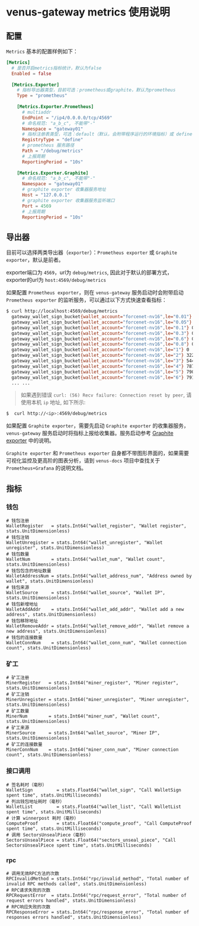 # venus-gateway metrics 使用说明

## 配置

`Metrics` 基本的配置样例如下：
```toml
[Metrics]
  # 是否开启metrics指标统计，默认为false
  Enabled = false
  
  [Metrics.Exporter]
    # 指标导出器类型，目前可选：prometheus或graphite，默认为prometheus
    Type = "prometheus"
    
    [Metrics.Exporter.Prometheus]
      # multiaddr
      EndPoint = "/ip4/0.0.0.0/tcp/4569"
      # 命名规范: "a_b_c", 不能带"-"
      Namespace = "gateway01" 
      # 指标注册表类型，可选：default（默认，会附带程序运行的环境指标）或 define（自定义）
      RegistryType = "define"
      # prometheus 服务路径
      Path = "/debug/metrics"
      # 上报周期
      ReportingPeriod = "10s"
      
    [Metrics.Exporter.Graphite]
      # 命名规范: "a_b_c", 不能带"-"
      Namespace = "gateway01" 
      # graphite exporter 收集器服务地址
      Host = "127.0.0.1"
      # graphite exporter 收集器服务监听端口
      Port = 4569
      # 上报周期
      ReportingPeriod = "10s"
```


## 导出器

目前可以选择两类导出器（`exporter`）：`Prometheus exporter` 或 `Graphite exporter`，默认是前者。

exporter端口为 `4569`，url为 `debug/metrics`, 因此对于默认的部署方式，exporter的url为 `host:4569/debug/metrics`

如果配置 `Prometheus exporter`，则在 `venus-gateway` 服务启动时会附带启动 `Prometheus exporter` 的监听服务，可以通过以下方式快速查看指标：

```bash
$ curl http://localhost:4569/debug/metrics
  gateway_wallet_sign_bucket{wallet_account="forcenet-nv16",le="0.01"} 0
  gateway_wallet_sign_bucket{wallet_account="forcenet-nv16",le="0.05"} 0
  gateway_wallet_sign_bucket{wallet_account="forcenet-nv16",le="0.1"} 0
  gateway_wallet_sign_bucket{wallet_account="forcenet-nv16",le="0.3"} 0
  gateway_wallet_sign_bucket{wallet_account="forcenet-nv16",le="0.6"} 0
  gateway_wallet_sign_bucket{wallet_account="forcenet-nv16",le="0.8"} 0
  gateway_wallet_sign_bucket{wallet_account="forcenet-nv16",le="1"} 0
  gateway_wallet_sign_bucket{wallet_account="forcenet-nv16",le="2"} 322
  gateway_wallet_sign_bucket{wallet_account="forcenet-nv16",le="3"} 544
  gateway_wallet_sign_bucket{wallet_account="forcenet-nv16",le="4"} 787
  gateway_wallet_sign_bucket{wallet_account="forcenet-nv16",le="5"} 790
  gateway_wallet_sign_bucket{wallet_account="forcenet-nv16",le="6"} 791
  ... ...
```
> 如果遇到错误 `curl: (56) Recv failure: Connection reset by peer`, 请使用本机 `ip` 地址, 如下所示:
```bash
$  curl http://<ip>:4569/debug/metrics
```

如果配置 `Graphite exporter`，需要先启动 `Graphite exporter` 的收集器服务， `venus-gateway` 服务启动时将指标上报给收集器。服务启动参考 [Graphite exporter](https://github.com/prometheus/graphite_exporter) 中的说明。

`Graphite exporter` 和 `Prometheus exporter` 自身都不带图形界面的，如果需要可视化监控及更高阶的图表分析，请到 `venus-docs` 项目中查找关于 `Prometheus+Grafana` 的说明文档。


## 指标

### 钱包

```
# 钱包注册
WalletRegister   = stats.Int64("wallet_register", "Wallet register", stats.UnitDimensionless)
# 钱包注销
WalletUnregister = stats.Int64("wallet_unregister", "Wallet unregister", stats.UnitDimensionless)
# 钱包数量
WalletNum        = stats.Int64("wallet_num", "Wallet count", stats.UnitDimensionless)
# 钱包包含的地址数量
WalletAddressNum = stats.Int64("wallet_address_num", "Address owned by wallet", stats.UnitDimensionless)
# 钱包来源
WalletSource     = stats.Int64("wallet_source", "Wallet IP", stats.UnitDimensionless)
# 钱包新增地址
WalletAddAddr    = stats.Int64("wallet_add_addr", "Wallet add a new address", stats.UnitDimensionless)
# 钱包移除地址
WalletRemoveAddr = stats.Int64("wallet_remove_addr", "Wallet remove a new address", stats.UnitDimensionless)
# 钱包的连接数量
WalletConnNum    = stats.Int64("wallet_conn_num", "Wallet connection count", stats.UnitDimensionless)
```

### 矿工

```
# 矿工注册
MinerRegister   = stats.Int64("miner_register", "Miner register", stats.UnitDimensionless)
# 矿工注销
MinerUnregister = stats.Int64("miner_unregister", "Miner unregister", stats.UnitDimensionless)
# 矿工数量
MinerNum        = stats.Int64("miner_num", "Wallet count", stats.UnitDimensionless)
# 矿工来源
MinerSource     = stats.Int64("wallet_source", "Miner IP", stats.UnitDimensionless)
# 矿工的连接数量
MinerConnNum    = stats.Int64("miner_conn_num", "Miner connection count", stats.UnitDimensionless)
```

### 接口调用

```
# 签名耗时（毫秒）
WalletSign         = stats.Float64("wallet_sign", "Call WalletSign spent time", stats.UnitMilliseconds)
# 列出钱包地址耗时（毫秒）
WalletList         = stats.Float64("wallet_list", "Call WalletList spent time", stats.UnitMilliseconds)
# 计算 winnerpost 耗时（毫秒）
ComputeProof       = stats.Float64("compute_proof", "Call ComputeProof spent time", stats.UnitMilliseconds)
# 调用 SectorsUnsealPiece（毫秒）
SectorsUnsealPiece = stats.Float64("sectors_unseal_piece", "Call SectorsUnsealPiece spent time", stats.UnitMilliseconds)
```

### rpc

```
# 调用无效RPC方法的次数
RPCInvalidMethod = stats.Int64("rpc/invalid_method", "Total number of invalid RPC methods called", stats.UnitDimensionless)
# RPC请求失败的次数
RPCRequestError  = stats.Int64("rpc/request_error", "Total number of request errors handled", stats.UnitDimensionless)
# RPC响应失败的次数
RPCResponseError = stats.Int64("rpc/response_error", "Total number of responses errors handled", stats.UnitDimensionless)
```
